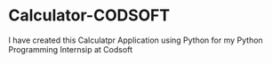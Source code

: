 # Calculator-CODSOFT
I have created this Calculatpr Application using Python for my Python Programming Internsip at Codsoft
